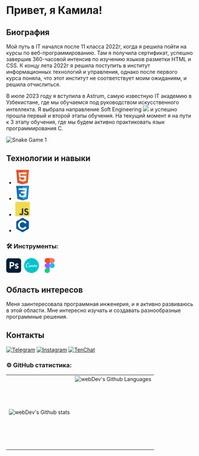 # Привет, я Камила!

## Биография

Мой путь в IT начался после 11 класса 2022г, когда я решила пойти на курсы по веб-программированию. Там я получила сертификат, успешно завершив 360-часовой интенсив по изучению языков разметки HTML и CSS. К концу лета 2022г я решила поступить в институт информационных технологий и управления, однако после первого курса поняла, что этот институт не соответствует моим ожиданиям, и решила отчислиться.

В июле 2023 году я вступила в Astrum, самую известную IT академию в Узбекистане, где мы обучаемся под руководством искусственного интеллекта. Я выбрала направление Soft Engineering <img src="https://media.giphy.com/media/WUlplcMpOCEmTGBtBW/giphy.gif" width="30px"> и успешно прошла первый и второй этапы обучения. На текущий момент я на пути к 3 этапу обучения, где мы будем активно практиковать язык программирования C.



 ![Snake Game 1](https://i.ytimg.com/vi/R9Etbdktj5U/maxresdefault.jpg)




## Технологии и навыки

  
- <img src="https://github.com/devicons/devicon/blob/master/icons/html5/html5-original.svg" title="html5" alt="html5" width="40" height="40"/>
- <img src="https://github.com/devicons/devicon/blob/master/icons/css3/css3-original.svg" title="css" alt="css" width="40" height="40"/>
- <img src="https://github.com/devicons/devicon/blob/master/icons/javascript/javascript-original.svg" title="javascript" alt="javascript" width="40" height="40"/>
- <img src="https://github.com/devicons/devicon/blob/master/icons/c/c-plain.svg" title="C" alt="C" width="40" height="40"/>


### 🛠 Инструменты:

<div>
  <img src="https://github.com/devicons/devicon/blob/master/icons/photoshop/photoshop-plain.svg" title="photoshop" alt="photoshop" width="40" height="40"/>&nbsp;
  <img src="https://github.com/devicons/devicon/blob/master/icons/canva/canva-original.svg" title="canva" alt="canva" width="40" height="40"/>&nbsp;
  <img src="https://github.com/devicons/devicon/blob/master/icons/figma/figma-original.svg" title="figma" alt="figma" width="40" height="40"/>&nbsp;
</div>



## Область интересов

Меня заинтересовала программная инженерия, и я активно развиваюсь в этой области. Мне интересно изучать и создавать разнообразные программные решения.

## Контакты

[![Telegram](https://img.shields.io/badge/Telegram-@Kami_la_10_05-blue)](https://t.me/Kami_la_10_05)
[![Instagram](https://img.shields.io/badge/Instagram-%40kami.la.783-red)](https://www.instagram.com/kami.la.783?igsh=NTc4MTIwNjQ2YQ==)
[![TenChat](https://img.shields.io/badge/TenChat-%40Kamila_web-yellow)](https://tenchat.ru/Kamila_web?utm_source=4463ba1a-b371-4e0f-b677-1dea4856b45d)

### ⚙️ GitHub статистика:

<table>
  <tr>
    <td>
      <img align="left" src="http://github-readme-streak-stats.herokuapp.com?user=kamila783&theme=dark&background=000000" alt="webDev's Github stats" />
    </td>
    <td>
      <img height="195px" align="right" alt="webDev's Github Languages" src="https://github-readme-stats-sigma-five.vercel.app/api/top-langs/?username=kamila783&layout=compact&theme=vision-friendly-dark" />
    </td>
  </tr>
</table>
